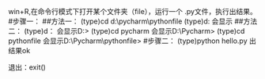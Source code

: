 win+R,在命令行模式下打开某个文件夹（file），运行一个 .py文件，执行出结果。
#步骤一：
##方法一：
  (type)cd d:\pycharm\pythonfile
  (type)d:
  会显示
##方法二：
  (type)d：
  会显示D:\>
  (type)cd pycharm
  会显示D:\Pycharm>
  (type)cd pythonfile
  会显示D:\Pycharm\pythonfile>
#步骤二：
 (type)python hello.py
 出结果ok
 
退出：exit()
